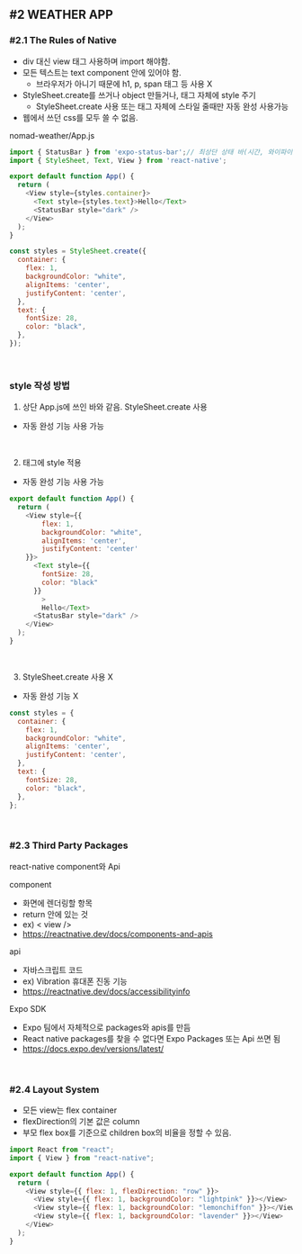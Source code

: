 ## #2 WEATHER APP

### #2.1 The Rules of Native

- div 대신 view 태그 사용하며 import 해야함.
- 모든 텍스트는 text component 안에 있어야 함.
    - 브라우저가 아니기 때문에 h1, p, span 태그 등 사용 X
- StyleSheet.create를 쓰거나 object 만들거나, 태그 자체에 style 주기
    - StyleSheet.create 사용 또는 태그 자체에 스타일 줄때만 자동 완성 사용가능
- 웹에서 쓰던 css를 모두 쓸 수 없음.

nomad-weather/App.js
```js
import { StatusBar } from 'expo-status-bar';// 최상단 상태 바(시간, 와이파이, 배터리 등)
import { StyleSheet, Text, View } from 'react-native';

export default function App() {
  return (
    <View style={styles.container}>
      <Text style={styles.text}>Hello</Text>
      <StatusBar style="dark" />
    </View>
  );
}

const styles = StyleSheet.create({
  container: {
    flex: 1,
    backgroundColor: "white",
    alignItems: 'center',
    justifyContent: 'center',
  },
  text: {
    fontSize: 28,
    color: "black",
  },
});
```

<br>

### style 작성 방법
1. 상단 App.js에 쓰인 바와 같음. StyleSheet.create 사용
- 자동 완성 기능 사용 가능

<br>

2. 태그에 style 적용 
- 자동 완성 기능 사용 가능

```js
export default function App() {
  return (
    <View style={{
        flex: 1,
        backgroundColor: "white",
        alignItems: 'center',
        justifyContent: 'center'
    }}>
      <Text style={{
        fontSize: 28,
        color: "black"
      }}
        >
        Hello</Text>
      <StatusBar style="dark" />
    </View>
  );
}
```

<br>

3. StyleSheet.create 사용 X
- 자동 완성 기능 X
```js
const styles = {
  container: {
    flex: 1,
    backgroundColor: "white",
    alignItems: 'center',
    justifyContent: 'center',
  },
  text: {
    fontSize: 28,
    color: "black",
  },
};
```

<br>

### #2.3 Third Party Packages

react-native component와 Api

component
- 화면에 렌더링할 항목
- return 안에 있는 것
- ex) < view />
- https://reactnative.dev/docs/components-and-apis

api
- 자바스크립트 코드
- ex) Vibration 휴대폰 진동 기능
- https://reactnative.dev/docs/accessibilityinfo

Expo SDK
- Expo 팀에서 자체적으로 packages와 apis를 만듬
- React native packages를 찾을 수 없다면 Expo Packages 또는 Api 쓰면 됨
- https://docs.expo.dev/versions/latest/

<br>

### #2.4 Layout System

- 모든 view는 flex container
- flexDirection의 기본 값은 column
- 부모 flex box를 기준으로 children box의 비율을 정할 수 있음.

```js
import React from "react";
import { View } from "react-native";

export default function App() {
  return (
    <View style={{ flex: 1, flexDirection: "row" }}>
      <View style={{ flex: 1, backgroundColor: "lightpink" }}></View>
      <View style={{ flex: 1, backgroundColor: "lemonchiffon" }}></View>
      <View style={{ flex: 1, backgroundColor: "lavender" }}></View>
    </View>
  );
}
```